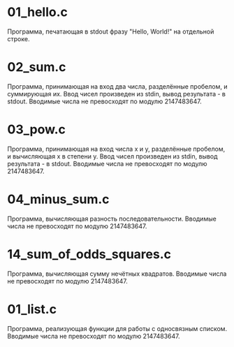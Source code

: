 # 01_hello.c
Программа, печатающая в stdout фразу "Hello, World!" на отдельной строке.

# 02_sum.c
Программа, принимающая на вход два числа, разделённые пробелом, и суммирующая их. Ввод чисел произведен из stdin, вывод результата - в stdout. Вводимые числа не превосходят по модулю 2147483647.

# 03_pow.c
Программа, принимающая на вход числа x и y, разделённые пробелом, и вычисляющая x в степени y. Ввод чисел произведен из stdin, вывод результата - в stdout. Вводимые числа не превосходят по модулю 2147483647.

# 04_minus_sum.c
Программа, вычисляющая разность последовательности. Вводимые числа не превосходят по модулю 2147483647.

# 14_sum_of_odds_squares.c
Программа, вычисляющая сумму нечётных квадратов. Вводимые числа не превосходят по модулю 2147483647.

# 01_list.c
Программа, реализующая функции для работы с односвязным списком. Вводимые числа не превосходят по модулю 2147483647.
